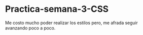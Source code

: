 # Practica-semana-3-CSS
Me costo mucho poder realizar los estilos pero, me afrada seguir avanzando poco a poco.
